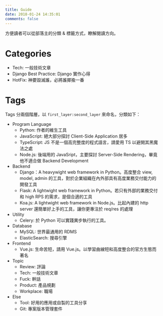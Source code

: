 ```yaml
---
title: Guide
date: 2018-01-24 14:35:01
comments: false
---
```


方便讀者可以從部落主的分類 & 標籤方式，瞭解閱讀方向。

# Categories

* Tech: 一般技術文章
* Django Best Practice: Django 實作心得
* HotFix: 神要毀滅誰，必將誰揶揄一番

# Tags

Tags 分兩個階層，以 `first_layer:second_layer` 來命名，分類如下：

* Program Language
  * Python: 作者的維生工具
  * JavaScript: 絕大部分探討 Client-Side Application 居多
  * TypeScript: JS 不是一個高完整度的程式語言，請愛用 TS 以避開其黑魔法之處
  * Node.js: 後端用的 JavaSript，主要探討 Server-Side Rendering，畢竟他不適合做 Backend Development
* Backend
  * Django：A heavywight web framework in Python。高度整合 view, model, admin 的工具，對於企業組織在內外部具有高度業務交付能力的開發工具
  * Flask: A lightwight web framework in Python。若只有外部的業務交付和 high RPS 的需求，是個合適的工具
  * Koa.js: A lightwight web framework in Node.js。比起內建的 http server 還簡單好上手的工具，讓你更專注於 req/res 的處理
* Utility
  * Celery: 於 Python 可以實踐異步執行的工具。
* Database
  * MySQL: 世界最通用的 RDMS
  * ElasticSearch: 搜尋引擎
* Frontend
  * Vue.js: 生命苦短，請用 Vue.js。以學習曲線短和高度整合的官方生態而著名
* Topic
  * Review: 評論
  * Tech: 一般技術文章
  * Fuck: 幹話
  * Product: 產品規劃
  * Workplace: 職場
* Else
  * Tool: 好用的應用或自製的工具分享
  * Git: 專案版本管理套件
